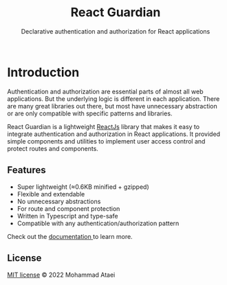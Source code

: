 <br/>

<h1 align='center'>React Guardian</h1>

<p align='center'>Declarative authentication and authorization for React applications</p>

<br/>

# Introduction

Authentication and authorization are essential parts of almost all web
applications. But the underlying logic is different in each application. There
are many great libraries out there, but most have unnecessary abstraction or are
only compatible with specific patterns and libraries.

React Guardian is a lightweight [ReactJs](https://reactjs.org/) library that
makes it easy to integrate authentication and authorization in React
applications. It provided simple components and utilities to implement user
access control and protect routes and components.

## Features

- Super lightweight (&#8776;0.6KB minified + gzipped)
- Flexible and extendable
- No unnecessary abstractions
- For route and component protection
- Written in Typescript and type-safe
- Compatible with any authentication/authorization pattern

Check out the
[ documentation ](https://react-guardian.vercel.app/introduction.html) to learn
more.

## License

[MIT license](/LICENSE.md) © 2022 Mohammad Ataei
